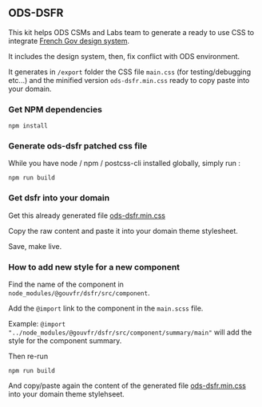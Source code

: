 ## ODS-DSFR

This kit helps ODS CSMs and Labs team to generate a ready to use CSS to integrate [French Gov design system](https://www.systeme-de-design.gouv.fr/).

It includes the design system, then, fix conflict with ODS environment.

It generates in `/export` folder the CSS file `main.css` (for testing/debugging etc...) and the minified version `ods-dsfr.min.css` ready to copy paste into your domain.


### Get NPM dependencies

```
npm install
```

### Generate ods-dsfr patched css file

While you have node / npm / postcss-cli installed globally, simply run :
 
```
npm run build
```


### Get dsfr into your domain

Get this already generated file [ods-dsfr.min.css](export/ods-dsfr.min.css)

Copy the raw content and paste it into your domain theme stylesheet.

Save, make live.



### How to add new style for a new component

Find the name of the component in `node_modules/@gouvfr/dsfr/src/component`.

Add the `@import` link to the component in the `main.scss` file.

Example: `@import "../node_modules/@gouvfr/dsfr/src/component/summary/main"` will add the style for the component summary.

Then re-run 

````
npm run build
````

And copy/paste again the content of the generated file [ods-dsfr.min.css](export/ods-dsfr.min.css) into your domain theme stylehseet.